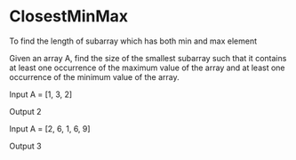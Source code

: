 # ClosestMinMax
To find the length of subarray which has both min and max element

Given an array A, find the size of the smallest subarray such that it contains at least one occurrence of the maximum value of the array and at least one occurrence of the minimum value of the array.

Input
A = [1, 3, 2]

Output
2

Input
A = [2, 6, 1, 6, 9]

Output
3
